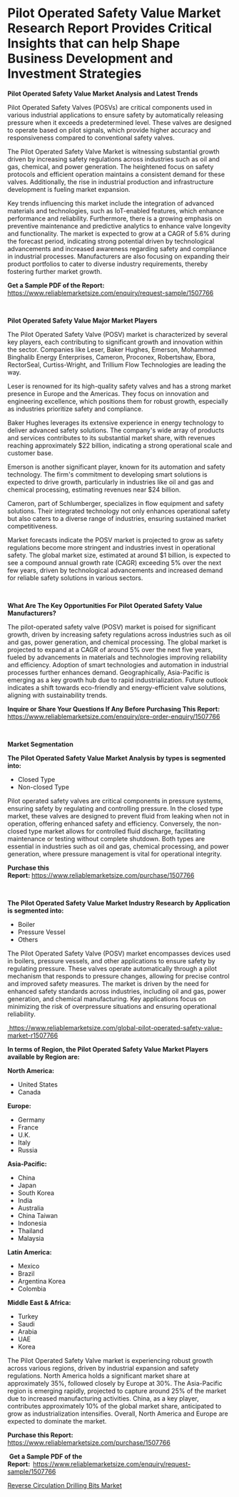 <p><h1>Pilot Operated Safety Value Market Research Report Provides Critical Insights that can help Shape Business Development and Investment Strategies</h1></p><p><strong>Pilot Operated Safety Value Market Analysis and Latest Trends</strong></p>
<p><p>Pilot Operated Safety Valves (POSVs) are critical components used in various industrial applications to ensure safety by automatically releasing pressure when it exceeds a predetermined level. These valves are designed to operate based on pilot signals, which provide higher accuracy and responsiveness compared to conventional safety valves.</p><p>The Pilot Operated Safety Valve Market is witnessing substantial growth driven by increasing safety regulations across industries such as oil and gas, chemical, and power generation. The heightened focus on safety protocols and efficient operation maintains a consistent demand for these valves. Additionally, the rise in industrial production and infrastructure development is fueling market expansion.</p><p>Key trends influencing this market include the integration of advanced materials and technologies, such as IoT-enabled features, which enhance performance and reliability. Furthermore, there is a growing emphasis on preventive maintenance and predictive analytics to enhance valve longevity and functionality. The market is expected to grow at a CAGR of 5.6% during the forecast period, indicating strong potential driven by technological advancements and increased awareness regarding safety and compliance in industrial processes. Manufacturers are also focusing on expanding their product portfolios to cater to diverse industry requirements, thereby fostering further market growth.</p></p>
<p><strong>Get a Sample PDF of the Report:&nbsp;</strong> <a href="https://www.reliablemarketsize.com/enquiry/request-sample/1507766?utm_campaign=2442&utm_medium=2&utm_source=Github&utm_content=ia&utm_term=23032025&utm_id=pilot-operated-safety-value">https://www.reliablemarketsize.com/enquiry/request-sample/1507766</a></p>
<p>&nbsp;</p>
<p><strong>Pilot Operated Safety Value Major Market Players</strong></p>
<p><p>The Pilot Operated Safety Valve (POSV) market is characterized by several key players, each contributing to significant growth and innovation within the sector. Companies like Leser, Baker Hughes, Emerson, Mohammed Binghalib Energy Enterprises, Cameron, Proconex, Robertshaw, Ebora, RectorSeal, Curtiss-Wright, and Trillium Flow Technologies are leading the way.</p><p>Leser is renowned for its high-quality safety valves and has a strong market presence in Europe and the Americas. They focus on innovation and engineering excellence, which positions them for robust growth, especially as industries prioritize safety and compliance.</p><p>Baker Hughes leverages its extensive experience in energy technology to deliver advanced safety solutions. The company's wide array of products and services contributes to its substantial market share, with revenues reaching approximately $22 billion, indicating a strong operational scale and customer base.</p><p>Emerson is another significant player, known for its automation and safety technology. The firm's commitment to developing smart solutions is expected to drive growth, particularly in industries like oil and gas and chemical processing, estimating revenues near $24 billion.</p><p>Cameron, part of Schlumberger, specializes in flow equipment and safety solutions. Their integrated technology not only enhances operational safety but also caters to a diverse range of industries, ensuring sustained market competitiveness.</p><p>Market forecasts indicate the POSV market is projected to grow as safety regulations become more stringent and industries invest in operational safety. The global market size, estimated at around $1 billion, is expected to see a compound annual growth rate (CAGR) exceeding 5% over the next few years, driven by technological advancements and increased demand for reliable safety solutions in various sectors.</p></p>
<p>&nbsp;</p>
<p><strong>What Are The Key Opportunities For Pilot Operated Safety Value Manufacturers?</strong></p>
<p><p>The pilot-operated safety valve (POSV) market is poised for significant growth, driven by increasing safety regulations across industries such as oil and gas, power generation, and chemical processing. The global market is projected to expand at a CAGR of around 5% over the next five years, fueled by advancements in materials and technologies improving reliability and efficiency. Adoption of smart technologies and automation in industrial processes further enhances demand. Geographically, Asia-Pacific is emerging as a key growth hub due to rapid industrialization. Future outlook indicates a shift towards eco-friendly and energy-efficient valve solutions, aligning with sustainability trends.</p></p>
<p><strong>Inquire or Share Your Questions If Any Before Purchasing This Report:</strong> <a href="https://www.reliablemarketsize.com/enquiry/pre-order-enquiry/1507766?utm_campaign=2442&utm_medium=2&utm_source=Github&utm_content=ia&utm_term=23032025&utm_id=pilot-operated-safety-value">https://www.reliablemarketsize.com/enquiry/pre-order-enquiry/1507766</a></p>
<p>&nbsp;</p>
<p><strong>Market Segmentation</strong></p>
<p><strong>The Pilot Operated Safety Value Market Analysis by types is segmented into:</strong></p>
<p><ul><li>Closed Type</li><li>Non-closed Type</li></ul></p>
<p><p>Pilot operated safety valves are critical components in pressure systems, ensuring safety by regulating and controlling pressure. In the closed type market, these valves are designed to prevent fluid from leaking when not in operation, offering enhanced safety and efficiency. Conversely, the non-closed type market allows for controlled fluid discharge, facilitating maintenance or testing without complete shutdown. Both types are essential in industries such as oil and gas, chemical processing, and power generation, where pressure management is vital for operational integrity.</p></p>
<p><strong>Purchase this Report:&nbsp;</strong><a href="https://www.reliablemarketsize.com/purchase/1507766?utm_campaign=2442&utm_medium=2&utm_source=Github&utm_content=ia&utm_term=23032025&utm_id=pilot-operated-safety-value">https://www.reliablemarketsize.com/purchase/1507766</a></p>
<p>&nbsp;</p>
<p><strong>The Pilot Operated Safety Value Market Industry Research by Application is segmented into:</strong></p>
<p><ul><li>Boiler</li><li>Pressure Vessel</li><li>Others</li></ul></p>
<p><p>The Pilot Operated Safety Valve (POSV) market encompasses devices used in boilers, pressure vessels, and other applications to ensure safety by regulating pressure. These valves operate automatically through a pilot mechanism that responds to pressure changes, allowing for precise control and improved safety measures. The market is driven by the need for enhanced safety standards across industries, including oil and gas, power generation, and chemical manufacturing. Key applications focus on minimizing the risk of overpressure situations and ensuring operational reliability.</p></p>
<p><a href="https://www.reliablemarketsize.com/global-pilot-operated-safety-value-market-r1507766?utm_campaign=2442&utm_medium=2&utm_source=Github&utm_content=ia&utm_term=23032025&utm_id=pilot-operated-safety-value">&nbsp;https://www.reliablemarketsize.com/global-pilot-operated-safety-value-market-r1507766</a></p>
<p><strong>In terms of Region, the Pilot Operated Safety Value Market Players available by Region are:</strong></p>
<p>
    <p> <strong> North America: </strong>
        <ul>
            <li>United States</li>
            <li>Canada</li>
        </ul>
        </p> 
    <p> <strong> Europe: </strong>
        <ul>
            <li>Germany</li>
            <li>France</li>
            <li>U.K.</li>
            <li>Italy</li>
            <li>Russia</li>
        </ul>
        </p> 
    <p> <strong> Asia-Pacific: </strong>
        <ul>
            <li>China</li>
            <li>Japan</li>
            <li>South Korea</li>
            <li>India</li>
            <li>Australia</li>
            <li>China Taiwan</li>
            <li>Indonesia</li>
            <li>Thailand</li>
            <li>Malaysia</li>
        </ul>
        </p> 
    <p> <strong> Latin America: </strong>
        <ul>
            <li>Mexico</li>
            <li>Brazil</li>
            <li>Argentina Korea</li>
            <li>Colombia</li>
        </ul>
        </p> 
    <p> <strong> Middle East & Africa: </strong>
        <ul>
            <li>Turkey</li>
            <li>Saudi</li>
            <li>Arabia</li>
            <li>UAE</li>
            <li>Korea</li>
        </ul>
    </p>
    </p>
<p><p>The Pilot Operated Safety Valve market is experiencing robust growth across various regions, driven by industrial expansion and safety regulations. North America holds a significant market share at approximately 35%, followed closely by Europe at 30%. The Asia-Pacific region is emerging rapidly, projected to capture around 25% of the market due to increased manufacturing activities. China, as a key player, contributes approximately 10% of the global market share, anticipated to grow as industrialization intensifies. Overall, North America and Europe are expected to dominate the market.</p></p>
<p><strong>Purchase this Report: </strong><a href="https://www.reliablemarketsize.com/purchase/1507766?utm_campaign=2442&utm_medium=2&utm_source=Github&utm_content=ia&utm_term=23032025&utm_id=pilot-operated-safety-value">https://www.reliablemarketsize.com/purchase/1507766</a></p>
<p>&nbsp;<strong>Get a Sample PDF of the Report:&nbsp;&nbsp;</strong><a href="https://www.reliablemarketsize.com/enquiry/request-sample/1507766?utm_campaign=2442&utm_medium=2&utm_source=Github&utm_content=ia&utm_term=23032025&utm_id=pilot-operated-safety-value">https://www.reliablemarketsize.com/enquiry/request-sample/1507766</a></p>
<p><strong></strong></p>
<p><p><a href="https://github.com/oliveroste6/Market-Research-Report-List-1/blob/main/reverse-circulation-drilling-bits-market.md?utm_campaign=2442&utm_medium=2&utm_source=Github&utm_content=ia&utm_term=23032025&utm_id=pilot-operated-safety-value">Reverse Circulation Drilling Bits Market</a></p></p>